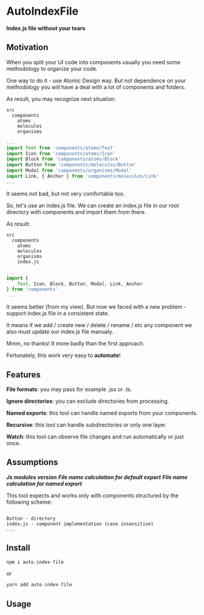 # AutoIndexFile

**Index.js file without your tears**

## Motivation

When you split your UI code into components usually you need some methodology to organize your code.

One way to do it - use Atomic Design way. But not dependence on your methodology you will have a deal with a lot of components and folders.

As result, you may recognize next situation.

```
src
  components
    atoms
    molecules
    organisms
```

```js
...
import Text from 'components/atoms/Text'
import Icon from 'components/atoms/Icon'
import Block from 'components/atoms/Block'
import Button from 'components/molecules/Button'
import Modal from 'components/organisms/Modal'
import Link, { Anchor } from 'components/molecules/Link'
...
```

It seems not bad, but not very comfortable too.

So, let's use an index.js file. We can create an index.js file in our root directory with components and import them from there.

As result:

```
src
  components
    atoms
    molecules
    organisms
    index.js
```

```js
...
import {
    Text, Icon, Block, Button, Modal, Link, Anchor
} from 'components'
...
```

It seems better (from my view). But now we faced with a new problem - support index.js file in a consistent state.

It means if we add / create new / delete / rename / etc any component we also must update our index.js file manualy.

Mmm, no thanks! It more badly than the first approach.

Fortunately, this work very easy to **automate**!

## Features

**File formats**: you may pass for example .jsx or .ts.

**Ignore directories**: you can exclude directories from processing.

**Named exports**: this tool can handle named exports from your components.

**Recursive**: this tool can handle subdirectories or only one layer.

**Watch**: this tool can observe file changes and run automatically or just once.

## Assumptions

**_Js modules version_**
**_File name calculation for default export_**
**_File name calculation for named export_**

This tool expects and works only with components structured by the following scheme:

```

Button - directory
index.js - component implementation (сase insensitive)
...

```

## Install

```js
npm i auto-index-file
```

or

```js
yarn add auto-index-file
```

## Usage
